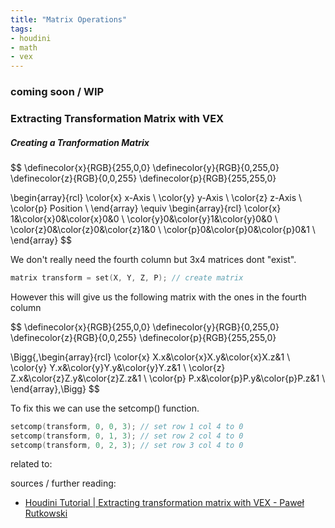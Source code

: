 ```yaml
---
title: "Matrix Operations"
tags:
- houdini
- math
- vex
---
```


### coming soon / WIP

### Extracting Transformation Matrix with VEX

##### Creating a Tranformation Matrix



$$
\definecolor{x}{RGB}{255,0,0}
\definecolor{y}{RGB}{0,255,0}
\definecolor{z}{RGB}{0,0,255}
\definecolor{p}{RGB}{255,255,0}

\begin{array}{rcl}
	\color{x} x-Axis \\
	\color{y} y-Axis \\
	\color{z} z-Axis \\
	\color{p} Position \\
\end{array}
\equiv
\begin{array}{rcl}
	\color{x} 1&\color{x}0&\color{x}0&0 \\
	\color{y}0&\color{y}1&\color{y}0&0 \\
	\color{z}0&\color{z}0&\color{z}1&0 \\
	\color{p}0&\color{p}0&\color{p}0&1 \\
\end{array}
$$

We don't really need the fourth column but 3x4 matrices dont "exist". 

```C
matrix transform = set(X, Y, Z, P); // create matrix
```

However this will give us the following matrix with the ones in the fourth column

$$
\definecolor{x}{RGB}{255,0,0}
\definecolor{y}{RGB}{0,255,0}
\definecolor{z}{RGB}{0,0,255}
\definecolor{p}{RGB}{255,255,0}

\Bigg\{\,\begin{array}{rcl}
	\color{x} X.x&\color{x}X.y&\color{x}X.z&1 \\
	\color{y} Y.x&\color{y}Y.y&\color{y}Y.z&1 \\
	\color{z} Z.x&\color{z}Z.y&\color{z}Z.z&1 \\
	\color{p} P.x&\color{p}P.y&\color{p}P.z&1 \\
\end{array}\,\Bigg\}
$$

To fix this we can use the setcomp() function.

```C
setcomp(transform, 0, 0, 3); // set row 1 col 4 to 0
setcomp(transform, 0, 1, 3); // set row 2 col 4 to 0
setcomp(transform, 0, 2, 3); // set row 3 col 4 to 0
```



related to:

sources / further reading:
- [Houdini Tutorial | Extracting transformation matrix with VEX - Paweł Rutkowski](https://vimeo.com/284712920)

